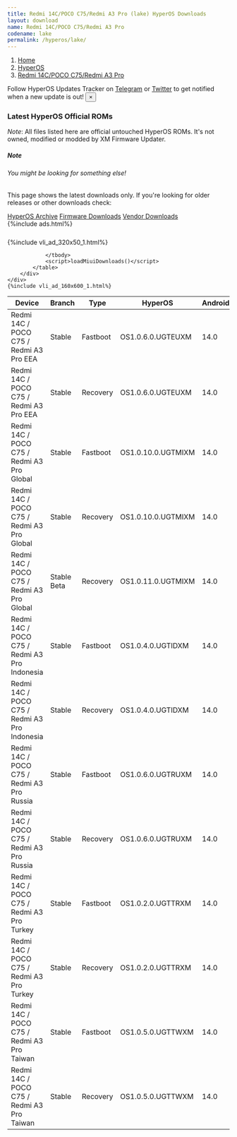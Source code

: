 ```yaml
---
title: Redmi 14C/POCO C75/Redmi A3 Pro (lake) HyperOS Downloads
layout: download
name: Redmi 14C/POCO C75/Redmi A3 Pro
codename: lake
permalink: /hyperos/lake/
---
```

<nav aria-label="breadcrumb">
    <ol class="breadcrumb">
        <li class="breadcrumb-item"><a href="/">Home</a></li>
        <li class="breadcrumb-item"><a href="/hyperos/">HyperOS</a></li>
        <li class="breadcrumb-item active" aria-current="page"><a href="/hyperos/lake/">Redmi 14C/POCO C75/Redmi A3 Pro</a></li>
    </ol>
</nav>
<div class="alert alert-primary alert-dismissible fade show" role="alert">
    Follow HyperOS Updates Tracker on <a href="https://t.me/MIUIUpdatesTracker" class="alert-link">Telegram</a>
     or <a href="https://twitter.com/MiFwUpdater" class="alert-link">Twitter</a> to get notified when a new update is out!
    <button type="button" class="close" data-dismiss="alert" aria-label="Close">
        <span aria-hidden="true">&times;</span>
    </button>
</div>

### Latest HyperOS Official ROMs
*Note*: All files listed here are official untouched HyperOS ROMs. It's not owned, modified or modded by XM Firmware Updater.
<div class="card">
  <div class="card-body">
    <h5 class="card-title">Note</h5>
    <h6 class="card-subtitle mb-2 text-muted">You might be looking for something else!</h6>
    <p class="card-text">This page shows the latest downloads only.
     If you're looking for older releases or other downloads check:</p>
    <a href="/archive/hyperos/lake/" class="card-link">HyperOS Archive</a>
    <a href="/firmware/lake/" class="card-link">Firmware Downloads</a>
    <a href="/vendor/lake/" class="card-link">Vendor Downloads</a>
  </div>
</div>
{%include ads.html%}
<div class="row justify-content-center">
    <div class="col-10">
        <div class="table-responsive-md" style="margin-top: 25px;">
            {%include vli_ad_320x50_1.html%}
            <table id="miui" class="display dt-responsive nowrap compact table table-striped table-hover table-sm">
                <thead class="thead-dark">
                    <tr>
                        <th data-ref="device">Device</th>
                        <th data-ref="branch">Branch</th>
                        <th data-ref="type">Type</th>
                        <th data-ref="miui">HyperOS</th>
                        <th data-ref="android">Android</th>
                        <th data-ref="size">Size</th>
                        <th data-ref="size">Date</th>
                        <th data-ref="link">Link</th>
                    </tr>
                </thead>
                <tbody>
                <tr><td>Redmi 14C / POCO C75 / Redmi A3 Pro EEA</td><td>Stable</td><td>Fastboot</td><td>OS1.0.6.0.UGTEUXM</td><td>14.0</td><td>6.5 GB</td><td>2024-11-21</td><td><a href="/hyperos/lake/stable/OS1.0.6.0.UGTEUXM/">Download</a></td></tr>
<tr><td>Redmi 14C / POCO C75 / Redmi A3 Pro EEA</td><td>Stable</td><td>Recovery</td><td>OS1.0.6.0.UGTEUXM</td><td>14.0</td><td>4.3 GB</td><td>2024-11-27</td><td><a href="/hyperos/lake/stable/OS1.0.6.0.UGTEUXM/">Download</a></td></tr>
<tr><td>Redmi 14C / POCO C75 / Redmi A3 Pro Global</td><td>Stable</td><td>Fastboot</td><td>OS1.0.10.0.UGTMIXM</td><td>14.0</td><td>7.0 GB</td><td>2024-11-18</td><td><a href="/hyperos/lake/stable/OS1.0.10.0.UGTMIXM/">Download</a></td></tr>
<tr><td>Redmi 14C / POCO C75 / Redmi A3 Pro Global</td><td>Stable</td><td>Recovery</td><td>OS1.0.10.0.UGTMIXM</td><td>14.0</td><td>4.2 GB</td><td>2024-11-29</td><td><a href="/hyperos/lake/stable/OS1.0.10.0.UGTMIXM/">Download</a></td></tr>
<tr><td>Redmi 14C / POCO C75 / Redmi A3 Pro Global</td><td>Stable Beta</td><td>Recovery</td><td>OS1.0.11.0.UGTMIXM</td><td>14.0</td><td>4.2 GB</td><td>2025-01-11</td><td><a href="/hyperos/lake/stable beta/OS1.0.11.0.UGTMIXM/">Download</a></td></tr>
<tr><td>Redmi 14C / POCO C75 / Redmi A3 Pro Indonesia</td><td>Stable</td><td>Fastboot</td><td>OS1.0.4.0.UGTIDXM</td><td>14.0</td><td>6.4 GB</td><td>2024-12-02</td><td><a href="/hyperos/lake/stable/OS1.0.4.0.UGTIDXM/">Download</a></td></tr>
<tr><td>Redmi 14C / POCO C75 / Redmi A3 Pro Indonesia</td><td>Stable</td><td>Recovery</td><td>OS1.0.4.0.UGTIDXM</td><td>14.0</td><td>4.2 GB</td><td>2024-12-18</td><td><a href="/hyperos/lake/stable/OS1.0.4.0.UGTIDXM/">Download</a></td></tr>
<tr><td>Redmi 14C / POCO C75 / Redmi A3 Pro Russia</td><td>Stable</td><td>Fastboot</td><td>OS1.0.6.0.UGTRUXM</td><td>14.0</td><td>6.8 GB</td><td>2024-11-21</td><td><a href="/hyperos/lake/stable/OS1.0.6.0.UGTRUXM/">Download</a></td></tr>
<tr><td>Redmi 14C / POCO C75 / Redmi A3 Pro Russia</td><td>Stable</td><td>Recovery</td><td>OS1.0.6.0.UGTRUXM</td><td>14.0</td><td>4.1 GB</td><td>2024-11-30</td><td><a href="/hyperos/lake/stable/OS1.0.6.0.UGTRUXM/">Download</a></td></tr>
<tr><td>Redmi 14C / POCO C75 / Redmi A3 Pro Turkey</td><td>Stable</td><td>Fastboot</td><td>OS1.0.2.0.UGTTRXM</td><td>14.0</td><td>5.9 GB</td><td>2024-11-18</td><td><a href="/hyperos/lake/stable/OS1.0.2.0.UGTTRXM/">Download</a></td></tr>
<tr><td>Redmi 14C / POCO C75 / Redmi A3 Pro Turkey</td><td>Stable</td><td>Recovery</td><td>OS1.0.2.0.UGTTRXM</td><td>14.0</td><td>4.2 GB</td><td>2024-11-28</td><td><a href="/hyperos/lake/stable/OS1.0.2.0.UGTTRXM/">Download</a></td></tr>
<tr><td>Redmi 14C / POCO C75 / Redmi A3 Pro Taiwan</td><td>Stable</td><td>Fastboot</td><td>OS1.0.5.0.UGTTWXM</td><td>14.0</td><td>5.7 GB</td><td>2024-12-02</td><td><a href="/hyperos/lake/stable/OS1.0.5.0.UGTTWXM/">Download</a></td></tr>
<tr><td>Redmi 14C / POCO C75 / Redmi A3 Pro Taiwan</td><td>Stable</td><td>Recovery</td><td>OS1.0.5.0.UGTTWXM</td><td>14.0</td><td>4.1 GB</td><td>2024-12-16</td><td><a href="/hyperos/lake/stable/OS1.0.5.0.UGTTWXM/">Download</a></td></tr>

                </tbody>
                <script>loadMiuiDownloads()</script>
            </table>
        </div>
    </div>
    {%include vli_ad_160x600_1.html%}
</div>
